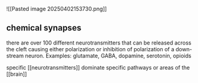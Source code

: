 ![[Pasted image 20250402153730.png]]

## chemical synapses
there are over 100 different neurotransmitters that can be released across the cleft causing either polarization or inhibition of polarization of a down-stream neuron. 
Examples: glutamate, GABA, dopamine, serotonin, opioids

specific [[neurotransmitters]] dominate specific pathways or areas of the [[brain]]
